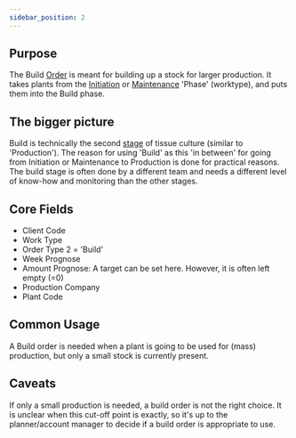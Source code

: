 ```yaml
---
sidebar_position: 2
---
```

## Purpose
The Build [Order](Order.md) is meant for building up a stock for larger production. It takes plants from the  [Initiation](Initiation.md) or [Maintenance](Maintenance.md) 'Phase' (worktype), and puts them into the Build phase.

## The bigger picture
Build is technically the second [stage](../../General/Stages.md) of tissue culture (similar to 'Production'). The reason for using 'Build' as this 'in between' for going from Initiation or Maintenance to Production is done for practical reasons. The build stage is often done by a different team and needs a different level of know-how and monitoring than the other stages.

## Core Fields
- Client Code
- Work Type
- Order Type 2 = 'Build'
- Week Prognose
- Amount Prognose: A target can be set here. However, it is often left empty (=0)
- Production Company
- Plant Code

## Common Usage
A Build order is needed when a plant is going to be used for (mass) production, but only a small stock is currently present. 

## Caveats
If only a small production is needed, a build order is not the right choice. It is unclear when this cut-off point is exactly, so it's up to the planner/account manager to decide if a build order is appropriate to use.